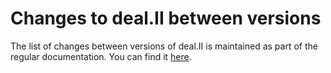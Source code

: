 Changes to deal.II between versions
===================================

The list of changes between versions of deal.II is maintained as part of the
regular documentation. You can find it
[here](https://www.dealii.org/developer/doxygen/deal.II/pages.html).
